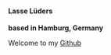 #### Lasse Lüders

**based in Hamburg, Germany**

Welcome to my [Github](https://github.com/ziggydizac)

